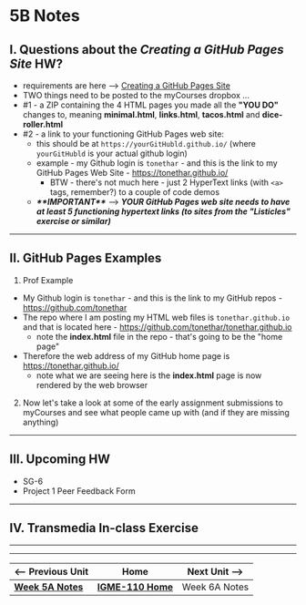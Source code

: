 # 5B Notes

## I. Questions about the *Creating a GitHub Pages Site* HW?
- requirements are here --> [Creating a GitHub Pages Site](../exercises/github-pages-site.md) 
- TWO things need to be posted to the myCourses dropbox ...
- #1 - a ZIP containing the 4 HTML pages you made all the **"YOU DO"** changes to, meaning **minimal.html**, **links.html**, **tacos.html** and **dice-roller.html**
- #2 - a link to your functioning GitHub Pages web site:
  - this should be at `https://yourGitHubld.github.io/` (where `yourGitHubld` is your actual github login)
  - example - my Github login is `tonethar` - and this is the link to my GitHub Pages Web Site - https://tonethar.github.io/
    - BTW - there's not much here - just 2 HyperText links (with `<a>` tags, remember?) to a couple of code demos
  - ***\*\*IMPORTANT\*\**** --> ***YOUR GitHub Pages web site needs to have at least 5 functioning hypertext links (to sites from the "Listicles" exercise or similar)***

---

## II. GitHub Pages Examples

1) Prof Example 
 
  - My Github login is `tonethar` - and this is the link to my GitHub repos - https://github.com/tonethar
  - The repo where I am posting my HTML web files is `tonethar.github.io` and that is located here - https://github.com/tonethar/tonethar.github.io
    - note the **index.html** file in the repo - that's going to be the "home page"
  - Therefore the web address of my GitHub home page is https://tonethar.github.io/
    - note what we are seeing here is the **index.html** page is now rendered by the web browser
  
2) Now let's take a look at some of the early assignment submissions to myCourses and see what people came up with (and if they are missing anything)
 

---

## III. Upcoming HW
- SG-6
- Project 1 Peer Feedback Form


---

## IV. Transmedia In-class Exercise


---
---

| <-- Previous Unit | Home | Next Unit -->
| --- | --- | --- 
|   [**Week 5A Notes**](5A.md)  |  [**IGME-110 Home**](../) | Week 6A Notes
